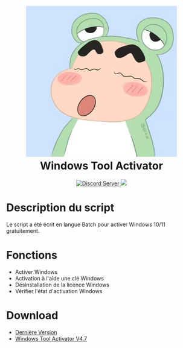 <h1 align="center">
  <br>
  <a href="https://officialsimonia94.wordpress.com/"><img src="https://github.com/simonia94/simonia94/blob/main/20210804115011.jpg"></a>
  <br>
  Windows Tool Activator
  <br>
</h1>

<p align="center">
<a href="https://discord.io/simonia94">
    <img src="https://discordapp.com/api/guilds/853681828501127178/widget.png?style=shield" alt="Discord Server">
  </a>
  <a href="https://officialsimonia94.wordpress.com/">
    <img src="https://img.shields.io/badge/Site-Simonia94-blue?style=flat-square&logo=appveyor">
  </a>
  </p>
  
# Description du script
Le script a été écrit en langue Batch pour activer Windows 10/11 gratuitement.<br>

# Fonctions
- Activer Windows
- Activation à l'aide une clé Windows
- Désinstallation de la licence Windows
- Vérifier l'état d'activation Windows

# Download
- [Dernière Version](https://github.com/simonia94/Windows-Tool-Activator/releases/download/V4.8/Windows-Tool-Activator-V.4.8.bat)
- [Windows Tool Activator V4.7](https://github.com/simonia94/Windows-Tool-Activator/releases/download/V4.7/Windows-Tool-Activator-V.4.7.bat)

